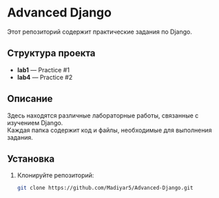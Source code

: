 # Advanced Django

Этот репозиторий содержит практические задания по Django.

## Структура проекта

- **lab1** — Practice #1  
- **lab4** — Practice #2  

## Описание

Здесь находятся различные лабораторные работы, связанные с изучением Django.  
Каждая папка содержит код и файлы, необходимые для выполнения задания.

## Установка

1. Клонируйте репозиторий:
   ```sh
   git clone https://github.com/Madiyar5/Advanced-Django.git
